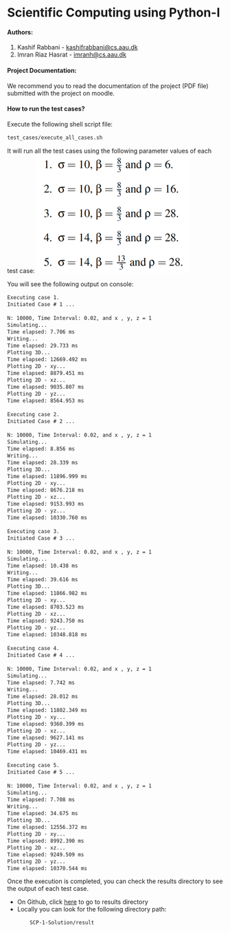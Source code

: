 # Scientific Computing using Python-I

#### Authors:
1. Kashif Rabbani - kashifrabbani@cs.aau.dk
2. Imran Riaz Hasrat - imranh@cs.aau.dk


#### Project Documentation:
We recommend you to read the documentation of the project (PDF file) submitted with the project on moodle.

#### How to run the test cases?
Execute the following shell script file:
```sh
test_cases/execute_all_cases.sh
```

It will run all the test cases using the following parameter values of each test case:
![img.png](img.png)

You will see the following output on console:
```
Executing case 1.
Initiated Case # 1 ...

N: 10000, Time Interval: 0.02, and x , y, z = 1
Simulating...
Time elapsed: 7.706 ms
Writing...
Time elapsed: 29.733 ms
Plotting 3D...
Time elapsed: 12669.492 ms
Plotting 2D - xy...
Time elapsed: 8879.451 ms
Plotting 2D - xz...
Time elapsed: 9035.807 ms
Plotting 2D - yz...
Time elapsed: 8564.953 ms

Executing case 2.
Initiated Case # 2 ...

N: 10000, Time Interval: 0.02, and x , y, z = 1
Simulating...
Time elapsed: 8.856 ms
Writing...
Time elapsed: 28.339 ms
Plotting 3D...
Time elapsed: 11896.999 ms
Plotting 2D - xy...
Time elapsed: 8676.218 ms
Plotting 2D - xz...
Time elapsed: 9153.993 ms
Plotting 2D - yz...
Time elapsed: 10330.760 ms

Executing case 3.
Initiated Case # 3 ...

N: 10000, Time Interval: 0.02, and x , y, z = 1
Simulating...
Time elapsed: 10.438 ms
Writing...
Time elapsed: 39.616 ms
Plotting 3D...
Time elapsed: 11866.982 ms
Plotting 2D - xy...
Time elapsed: 8703.523 ms
Plotting 2D - xz...
Time elapsed: 9243.750 ms
Plotting 2D - yz...
Time elapsed: 10348.818 ms

Executing case 4.
Initiated Case # 4 ...

N: 10000, Time Interval: 0.02, and x , y, z = 1
Simulating...
Time elapsed: 7.742 ms
Writing...
Time elapsed: 28.012 ms
Plotting 3D...
Time elapsed: 11802.349 ms
Plotting 2D - xy...
Time elapsed: 9360.399 ms
Plotting 2D - xz...
Time elapsed: 9627.141 ms
Plotting 2D - yz...
Time elapsed: 10469.431 ms

Executing case 5.
Initiated Case # 5 ...

N: 10000, Time Interval: 0.02, and x , y, z = 1
Simulating...
Time elapsed: 7.708 ms
Writing...
Time elapsed: 34.675 ms
Plotting 3D...
Time elapsed: 12556.372 ms
Plotting 2D - xy...
Time elapsed: 8992.390 ms
Plotting 2D - xz...
Time elapsed: 9249.509 ms
Plotting 2D - yz...
Time elapsed: 10370.544 ms

```

Once the execution is completed, you can check the results directory to see the output of each test case.
- On Github, click [here](https://github.com/Kashif-Rabbani/SCP-1-Solution/tree/main/result) to go to results directory
- Locally you can look for the following directory path:
    ```sh
        SCP-1-Solution/result
     ```
